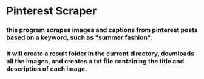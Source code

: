# Pinterest Scraper

### this program scrapes images and captions from pinterest posts based on a keyword, such as "summer fashion". 

### It will create a result folder in the current directory, downloads all the images, and creates a txt file containing the title and description of each image. 



